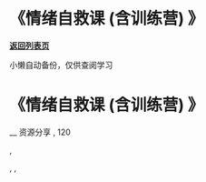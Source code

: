 # 《情绪自救课 (含训练营) 》

[**返回列表页**](/gzh/懒人手册)

小懒自动备份，仅供查阅学习

# 《情绪自救课 (含训练营) 》

__ 资源分享 , 120

,

, ,

